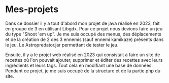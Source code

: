 # Mes-projets

Dans ce dossier il y a tout d'abord mon projet de java réalisé en 2023, fait en groupe de 3 en utilisant Libgdx. 
Pour ce projet nous devions faire un jeu du type "Shoot 'em up".
Je me suis occupé des menus, des déplacements et de la création de 2 des 3 ennemis (sauf ennemi kamikaze) présents dans le jeu.
Le Astropredator.jar permettant de tester le jeu.


Ensuite, il y a le projet web réalisé en 2023 qui consistait à faire un site de recettes où l'on pouvait ajouter, supprimer et éditer des recettes avec leurs ingrédients et leurs tags. Tout cela en modifiant une base de données.
Pendant ce projet, je me suis occupé de la structure et de la partie php du site.
